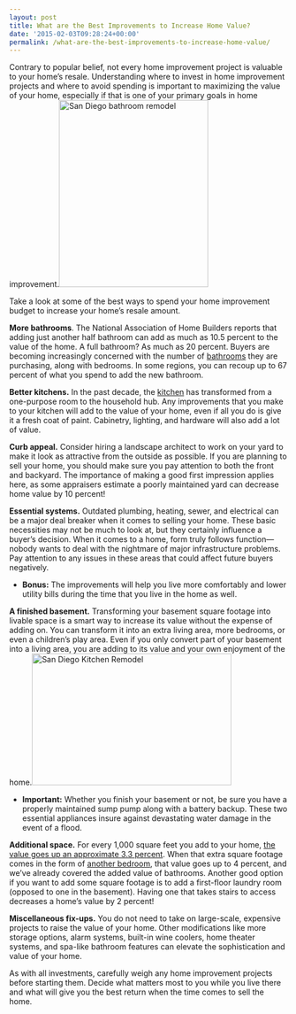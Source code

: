 ```yaml
---
layout: post
title: What are the Best Improvements to Increase Home Value?
date: '2015-02-03T09:28:24+00:00'
permalink: /what-are-the-best-improvements-to-increase-home-value/
---
```

Contrary to popular belief, not every home improvement project is valuable to your home’s resale. Understanding where to invest in home improvement projects and where to avoid spending is important to maximizing the value of your home, especially if that is one of your primary goals in home improvement.<img class="alignright  wp-image-2744" src="http://murraylampert.com/wp-content/uploads/bathroom.jpg" alt="San Diego bathroom remodel" width="270" height="338" />

Take a look at some of the best ways to spend your home improvement budget to increase your home’s resale amount.

<strong>More bathrooms</strong>. The National Association of Home Builders reports that adding just another half bathroom can add as much as 10.5 percent to the value of the home. A full bathroom? As much as 20 percent. Buyers are becoming increasingly concerned with the number of <a title="Bathroom Remodeling" href="http://murraylampert.com/san-diego-bathroom-remodeling-services/" target="_blank">bathrooms</a> they are purchasing, along with bedrooms. In some regions, you can recoup up to 67 percent of what you spend to add the new bathroom.

<strong>Better kitchens.</strong> In the past decade, the <a title="Kitchen Remodeling" href="http://murraylampert.com/san-diego-kitchen-remodeling-services/" target="_blank">kitchen</a> has transformed from a one-purpose room to the household hub. Any improvements that you make to your kitchen will add to the value of your home, even if all you do is give it a fresh coat of paint. Cabinetry, lighting, and hardware will also add a lot of value.

<strong>Curb appeal.</strong> Consider hiring a landscape architect to work on your yard to make it look as attractive from the outside as possible. If you are planning to sell your home, you should make sure you pay attention to both the front and backyard. The importance of making a good first impression applies here, as some appraisers estimate a poorly maintained yard can decrease home value by 10 percent!

<strong>Essential systems.</strong> Outdated plumbing, heating, sewer, and electrical can be a major deal breaker when it comes to selling your home. These basic necessities may not be much to look at, but they certainly influence a buyer’s decision. When it comes to a home, form truly follows function—nobody wants to deal with the nightmare of major infrastructure problems. Pay attention to any issues in these areas that could affect future buyers negatively.
<ul>
	<li><strong>Bonus:</strong> The improvements will help you live more comfortably and lower utility bills during the time that you live in the home as well.</li>
</ul>
<strong>A finished basement.</strong> Transforming your basement square footage into livable space is a smart way to increase its value without the expense of adding on. You can transform it into an extra living area, more bedrooms, or even a children’s play area. Even if you only convert part of your basement into a living area, you are adding to its value and your own enjoyment of the home.<img class="alignright  wp-image-2745" src="http://murraylampert.com/wp-content/uploads/Kitchen.jpg" alt="San Diego Kitchen Remodel" width="361" height="238" />
<ul>
	<li><strong>Important:</strong> Whether you finish your basement or not, be sure you have a properly maintained sump pump along with a battery backup. These two essential appliances insure against devastating water damage in the event of a flood.</li>
</ul>
<strong>Additional space.</strong> For every 1,000 square feet you add to your home, <a href="http://www.realtor.org/sites/default/files/reports/2003/value-housing-characteristics-2003-12-executive-summary.pdf">the value goes up an approximate 3.3 percent</a>. When that extra square footage comes in the form of <a title="room additions" href="http://murraylampert.com/san-diego-room-additions/" target="_blank">another bedroom</a>, that value goes up to 4 percent, and we’ve already covered the added value of bathrooms. Another good option if you want to add some square footage is to add a first-floor laundry room (opposed to one in the basement). Having one that takes stairs to access decreases a home’s value by 2 percent!

<strong>Miscellaneous fix-ups.</strong> You do not need to take on large-scale, expensive projects to raise the value of your home. Other modifications like more storage options, alarm systems, built-in wine coolers, home theater systems, and spa-like bathroom features can elevate the sophistication and value of your home.

As with all investments, carefully weigh any home improvement projects before starting them. Decide what matters most to you while you live there and what will give you the best return when the time comes to sell the home.
